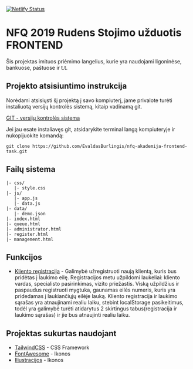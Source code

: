 [![Netlify Status](https://api.netlify.com/api/v1/badges/84db8bca-e3de-4338-a388-5fb9cf3cc7ac/deploy-status)](https://app.netlify.com/sites/jovial-leavitt-ff4ba0/deploys)

# NFQ 2019 Rudens Stojimo užduotis FRONTEND

Šis projektas imituos priėmimo langelius, kurie yra naudojami ligoninėse, bankuose, paštuose ir t.t.

## Projekto atsisiuntimo instrukcija

Norėdami atsisiųsti šį projektą į savo kompiuterį, jame privalote turėti instaliuotą versijų kontrolės sistemą, kitaip vadinamą git.

[GIT - versijų kontrolės sistema](https://git-scm.com/)

Jei jau esate instaliavęs git, atsidarykite terminal langą kompiuteryje ir nukopijuokite komandą:

 `git clone https://github.com/EvaldasBurlingis/nfq-akademija-frontend-task.git`

 ## Failų sistema
 ```
|- css/
    |- style.css
|- js/
    |- app.js
    |- data.js
|- data/
    |- demo.json
|- index.html 
|- queue.html
|- administrator.html
|- register.html
|- management.html
 ```

## Funkcijos

* [Kliento registracija](https://evaldas-nfq.netlify.com/register.html) - Galimybė užregistruoti naują klientą, kuris bus pridėtas į laukimo eilę. Registracijos metu užpildomi laukeliai: kliento vardas, specialisto pasirinkimas, vizito priežastis. Viską užpildžius ir paspaudus registruoti mygtuka, gaunamas eilės numeris, kuris yra pridedamas į laukiančiųjų eilėje lauką. Kliento registracija ir laukimo sąrašas yra atnaujinami realiu laiku, stebint localStorage pasikeitimus, todėl yra galimybė turėti atidarytus 2 skirtingus tabus(registracija ir laukimo sąrašas) ir jie bus atnaujinti realiu laiku.


 ## Projektas sukurtas naudojant

 * [TailwindCSS](https://tailwindcss.com) - CSS Framework
 * [FontAwesome](https://fontawesome.com/) - Ikonos
 * [Iliustracijos](https://www.freepik.com/) - Ikonos
